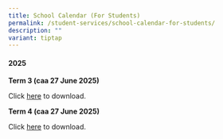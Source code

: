 ```yaml
---
title: School Calendar (For Students)
permalink: /student-services/school-calendar-for-students/
description: ""
variant: tiptap
---
```

<h4><strong>2025</strong></h4>
<p><strong>Term 3 (caa 27 June 2025)</strong>
</p>
<p>Click <a href="/files/2025/Student_Calendar_2025_Term3_caa_27_June_2025.pdf" rel="noopener noreferrer nofollow" target="_blank">here</a> to
download.</p>
<p><strong>Term 4 (caa 27 June 2025)</strong>
</p>
<p>Click <a href="/files/2025/Student_Calendar_2025_Term4_caa_27_June_2025.pdf" rel="noopener noreferrer nofollow" target="_blank">here</a> to
download.</p>